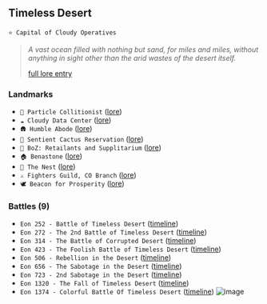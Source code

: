 ## Timeless Desert
`⭐ Capital of Cloudy Operatives`
 
> *A vast ocean filled with nothing but sand, for miles and miles, without anything in sight other than the arid wastes of the desert itself.*  
>  
> [full lore entry](<https://zeithalt.github.io//r/timeless_desert.html>)

### Landmarks
- `🎡 Particle Collitionist` ([lore](<https://zeithalt.github.io//r/partcile_collitionist.html>))
- `☁️ Cloudy Data Center` ([lore](<https://zeithalt.github.io//r/cloudy_co_datacenter.html>))
- `🛖 Humble Abode` ([lore](<https://zeithalt.github.io//r/humble_abode.html>))
- `🌵 Sentient Cactus Reservation` ([lore](<https://zeithalt.github.io//r/sentient_cactus_reservation.html>))
- `🏬 BoZ: Retailants and Supplitarium` ([lore](<https://zeithalt.github.io//r/boz_r_and_s.html>))
- `🏠 Benastone` ([lore](<https://zeithalt.github.io//r/benastone.html>))
- `🪺 The Nest` ([lore](<https://zeithalt.github.io//r/the_nest.html>))
- `⚔️ Fighters Guild, CO Branch` ([lore](<https://zeithalt.github.io//r/fighters_guild_co_branch.html>))
- `🕊️ Beacon for Prosperity` ([lore](<https://zeithalt.github.io//r/beacon_for_prosperity.html>))
### Battles (9)
- `Eon 252 - Battle of Timeless Desert` ([timeline](<https://zeithalt.github.io//t/#eon0252>))
- `Eon 272 - The 2nd Battle of Timeless Desert` ([timeline](<https://zeithalt.github.io//t/#eon0272>))
- `Eon 314 - The Battle of Corrupted Desert` ([timeline](<https://zeithalt.github.io//t/#eon0314>))
- `Eon 423 - The Foolish Battle of Timeless Desert` ([timeline](<https://zeithalt.github.io//t/#eon0423>))
- `Eon 506 - Rebellion in the Desert` ([timeline](<https://zeithalt.github.io//t/#eon0506>))
- `Eon 656 - The Sabotage in the Desert` ([timeline](<https://zeithalt.github.io//t/#eon0656>))
- `Eon 723 - 2nd Sabotage in the Desert` ([timeline](<https://zeithalt.github.io//t/#eon0723>))
- `Eon 1320 - The Fall of Timeless Desert` ([timeline](<https://zeithalt.github.io//t/#eon1320>))
- `Eon 1374 - Colorful Battle Of Timeless Desert` ([timeline](<https://zeithalt.github.io//t/#eon1374>))
![image](https://zeithalt.github.io/r/i/corrupted_desert.png)